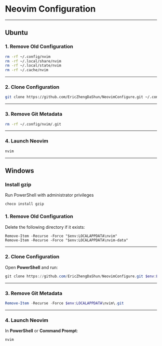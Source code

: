 # Neovim Configuration

---

## Ubuntu

### 1. Remove Old Configuration

```bash
rm -rf ~/.config/nvim
rm -rf ~/.local/share/nvim
rm -rf ~/.local/state/nvim
rm -rf ~/.cache/nvim
```

---

### 2. Clone Configuration

```bash
git clone https://github.com/EricZhengDaShun/NeovimConfigure.git ~/.config/nvim
```

---

### 3. Remove Git Metadata

```bash
rm -rf ~/.config/nvim/.git
```

---

### 4. Launch Neovim

```bash
nvim
```

---

## Windows

### Install gzip

Run PowerShell with administrator privileges

```powershell
choco install gzip
```


### 1. Remove Old Configuration

Delete the following directory if it exists:

```
Remove-Item -Recurse -Force "$env:LOCALAPPDATA\nvim"
Remove-Item -Recurse -Force "$env:LOCALAPPDATA\nvim-data"
```

---

### 2. Clone Configuration

Open **PowerShell** and run:

```powershell
git clone https://github.com/EricZhengDaShun/NeovimConfigure.git $env:LOCALAPPDATA\nvim
```

---

### 3. Remove Git Metadata

```powershell
Remove-Item -Recurse -Force $env:LOCALAPPDATA\nvim\.git
```

---

### 4. Launch Neovim

In **PowerShell** or **Command Prompt**:

```powershell
nvim
```
